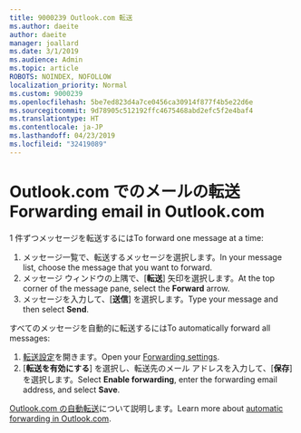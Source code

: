 ```yaml
---
title: 9000239 Outlook.com 転送
ms.author: daeite
author: daeite
manager: joallard
ms.date: 3/1/2019
ms.audience: Admin
ms.topic: article
ROBOTS: NOINDEX, NOFOLLOW
localization_priority: Normal
ms.custom: 9000239
ms.openlocfilehash: 5be7ed823d4a7ce0456ca30914f877f4b5e22d6e
ms.sourcegitcommit: 9d78905c512192ffc4675468abd2efc5f2e4baf4
ms.translationtype: HT
ms.contentlocale: ja-JP
ms.lasthandoff: 04/23/2019
ms.locfileid: "32419089"
---
```

# <a name="forwarding-email-in-outlookcom"></a><span data-ttu-id="615a4-102">Outlook.com でのメールの転送</span><span class="sxs-lookup"><span data-stu-id="615a4-102">Forwarding email in Outlook.com</span></span>

<span data-ttu-id="615a4-103">1 件ずつメッセージを転送するには</span><span class="sxs-lookup"><span data-stu-id="615a4-103">To forward one message at a time:</span></span>

1. <span data-ttu-id="615a4-104">メッセージ一覧で、転送するメッセージを選択します。</span><span class="sxs-lookup"><span data-stu-id="615a4-104">In your message list, choose the message that you want to forward.</span></span>
2. <span data-ttu-id="615a4-105">メッセージ ウィンドウの上隅で、[**転送**] 矢印を選択します。</span><span class="sxs-lookup"><span data-stu-id="615a4-105">At the top corner of the message pane, select the **Forward** arrow.</span></span>
3. <span data-ttu-id="615a4-106">メッセージを入力して、[**送信**] を選択します。</span><span class="sxs-lookup"><span data-stu-id="615a4-106">Type your message and then select **Send**.</span></span>

<span data-ttu-id="615a4-107">すべてのメッセージを自動的に転送するには</span><span class="sxs-lookup"><span data-stu-id="615a4-107">To automatically forward all messages:</span></span>

1. <span data-ttu-id="615a4-108">[転送設定](https://outlook.live.com/mail/options/mail/forwarding/forwardingOption)を開きます。</span><span class="sxs-lookup"><span data-stu-id="615a4-108">Open your [Forwarding settings](https://outlook.live.com/mail/options/mail/forwarding/forwardingOption).</span></span>
2. <span data-ttu-id="615a4-109">[**転送を有効にする**] を選択し、転送先のメール アドレスを入力して、[**保存**] を選択します。</span><span class="sxs-lookup"><span data-stu-id="615a4-109">Select **Enable forwarding**, enter the forwarding email address, and select **Save**.</span></span>

<span data-ttu-id="615a4-110">[Outlook.com の自動転送](https://support.office.com/article/6246987c-6c8f-4144-b255-14fc07007dad)について説明します。</span><span class="sxs-lookup"><span data-stu-id="615a4-110">Learn more about [automatic forwarding in Outlook.com](https://support.office.com/article/6246987c-6c8f-4144-b255-14fc07007dad).</span></span>